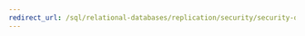 ```yaml
--- 
redirect_url: /sql/relational-databases/replication/security/security-overview-replication
--- 
```

